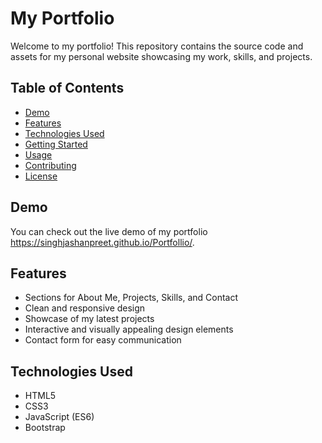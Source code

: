 # My Portfolio

Welcome to my portfolio! This repository contains the source code and assets for my personal website showcasing my work, skills, and projects.

## Table of Contents
- [Demo](#demo)
- [Features](#features)
- [Technologies Used](#technologies-used)
- [Getting Started](#getting-started)
- [Usage](#usage)
- [Contributing](#contributing)
- [License](#license)

## Demo

You can check out the live demo of my portfolio https://singhjashanpreet.github.io/Portfollio/.

## Features

- Sections for About Me, Projects, Skills, and Contact
- Clean and responsive design
- Showcase of my latest projects
- Interactive and visually appealing design elements
- Contact form for easy communication

## Technologies Used

- HTML5
- CSS3
- JavaScript (ES6)
- Bootstrap
